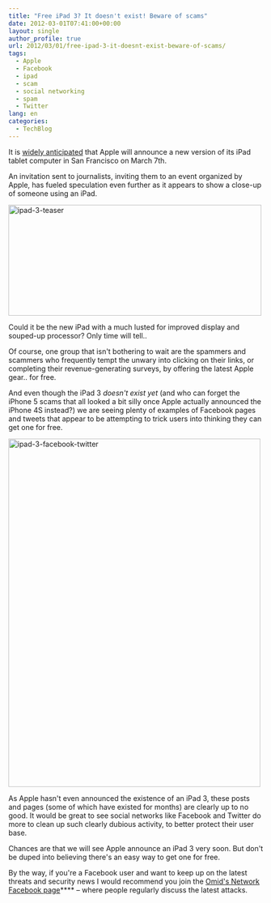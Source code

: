 ```yaml
---
title: "Free iPad 3? It doesn't exist! Beware of scams"
date: 2012-03-01T07:41:00+00:00
layout: single
author_profile: true
url: 2012/03/01/free-ipad-3-it-doesnt-exist-beware-of-scams/
tags:
  - Apple
  - Facebook
  - ipad
  - scam
  - social networking
  - spam
  - Twitter
lang: en
categories: 
  - TechBlog
---
```

It is [widely anticipated](http://www.bbc.co.uk/news/technology-17198049) that Apple will announce a new version of its iPad tablet computer in San Francisco on March 7th. 

An invitation sent to journalists, inviting them to an event organized by Apple, has fueled speculation even further as it appears to show a close-up of someone using an iPad. 

[<img title="ipad-3-teaser" border="0" alt="ipad-3-teaser" src="http://lh4.ggpht.com/-wT2mfPBzTtg/T08gqlCCTCI/AAAAAAAAFAc/xrGHBpyfEl8/ipad-3-teaser_thumb%25255B4%25255D.jpg?imgmax=800" width="500" height="219" />](http://lh3.ggpht.com/-WJ38sO49Lr8/T08gi5kgyXI/AAAAAAAAFAU/4Fzt9bVjDaU/s1600-h/ipad-3-teaser%25255B6%25255D.jpg) 

Could it be the new iPad with a much lusted for improved display and souped-up processor? Only time will tell.. 

Of course, one group that isn't bothering to wait are the spammers and scammers who frequently tempt the unwary into clicking on their links, or completing their revenue-generating surveys, by offering the latest Apple gear.. for free. 

And even though the iPad 3 _doesn't exist yet_ (and who can forget the iPhone 5 scams that all looked a bit silly once Apple actually announced the iPhone 4S instead?) we are seeing plenty of examples of Facebook pages and tweets that appear to be attempting to trick users into thinking they can get one for free. 

[<img title="ipad-3-facebook-twitter" border="0" alt="ipad-3-facebook-twitter" src="http://lh6.ggpht.com/-PUUHnOofr9g/T08hE_brEjI/AAAAAAAAFAs/DnxLdDVB6YE/ipad-3-facebook-twitter_thumb%25255B2%25255D.jpg?imgmax=800" width="498" height="688" />](http://lh5.ggpht.com/-SMblP24nSmU/T08g0M5l-GI/AAAAAAAAFAk/QQwYWg-yO0w/s1600-h/ipad-3-facebook-twitter%25255B4%25255D.jpg) 

As Apple hasn't even announced the existence of an iPad 3, these posts and pages (some of which have existed for months) are clearly up to no good. It would be great to see social networks like Facebook and Twitter do more to clean up such clearly dubious activity, to better protect their user base. 

Chances are that we will see Apple announce an iPad 3 very soon. But don't be duped into believing there's an easy way to get one for free. 

By the way, if you're a Facebook user and want to keep up on the latest threats and security news I would recommend you join the <a href="https://www.facebook.com/omidsnetwork/" target="_blank">Omid's Network Facebook page</a>**** – where people regularly discuss the latest attacks.